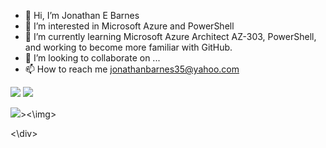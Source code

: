 - 👋 Hi, I’m Jonathan E Barnes
- 👀 I’m interested in Microsoft Azure and PowerShell
- 🌱 I’m currently learning Microsoft Azure Architect AZ-303, PowerShell, and working to become more familiar with GitHub.
- 💞️ I’m looking to collaborate on ...
- 📫 How to reach me jonathanbarnes35@yahoo.com

<!---
johnnyboy273369/johnnyboy273369 is a ✨ special ✨ repository because its `README.md` (this file) appears on your GitHub profile.
You can click the Preview link to take a look at your changes.
--->



<html>
 <head>
 </head>
 <body>
  <img src="https://user-images.githubusercontent.com/6351798/94487808-c8304800-019e-11eb-97ef-414924be0e08.gif">
</body>
</html>


<html>
 <head>
 </head>
 <body>
  <img src="https://www.gizmodo.com.au/content/uploads/sites/2/2015/01/27/ofugqvne1mllpp0pyqyp.gif"> 
</body>
</html>



<div id=”mainDiv”>

<img id=”centerdImage” src="https://www.gizmodo.com.au/content/uploads/sites/2/2015/01/27/ofugqvne1mllpp0pyqyp.gif">><\img>

<\div>
